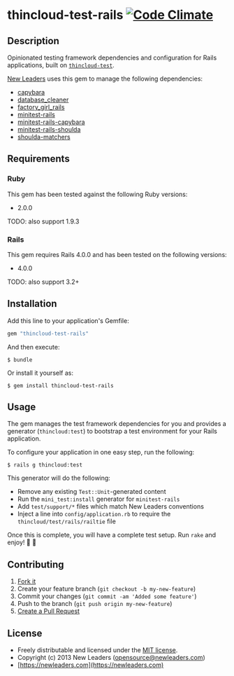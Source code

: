 # thincloud-test-rails [![Code Climate](https://codeclimate.com/badge.png)](https://codeclimate.com/github/newleaders/thincloud-test-rails)

## Description

Opinionated testing framework dependencies and configuration for Rails applications, built on [`thincloud-test`](http://newleaders.github.com/thincloud-test).

[New Leaders](https://newleaders.com) uses this gem to manage the following dependencies:

* [capybara](https://github.com/jnicklas/capybara)
* [database_cleaner](https://github.com/bmabey/database_cleaner)
* [factory_girl_rails](https://github.com/thoughtbot/factory_girl_rails)
* [minitest-rails](https://github.com/blowmage/minitest-rails)
* [minitest-rails-capybara](https://github.com/blowmage/minitest-rails-capybara)
* [minitest-rails-shoulda](https://github.com/bousquet/minitest-rails-shoulda)
* [shoulda-matchers](https://github.com/thoughtbot/shoulda-matchers)


## Requirements

### Ruby

This gem has been tested against the following Ruby versions:

* 2.0.0

TODO: also support 1.9.3

### Rails

This gem requires Rails 4.0.0 and has been tested on the following versions:

* 4.0.0

TODO: also support 3.2+


## Installation

Add this line to your application's Gemfile:

``` ruby
gem "thincloud-test-rails"
```

And then execute:

```
$ bundle
```

Or install it yourself as:

```
$ gem install thincloud-test-rails
```


## Usage

The gem manages the test framework dependencies for you and provides a generator (`thincloud:test`) to bootstrap a test environment for your Rails application.

To configure your application in one easy step, run the following:

```
$ rails g thincloud:test
```

This generator will do the following:

* Remove any existing `Test::Unit`-generated content
* Run the `mini_test:install` generator for `minitest-rails`
* Add `test/support/*` files which match New Leaders conventions
* Inject a line into `config/application.rb` to require the `thincloud/test/rails/railtie` file

Once this is complete, you will have a complete test setup. Run `rake` and enjoy! :tada: :balloon:


## Contributing

1. [Fork it](https://github.com/newleaders/thincloud-test-rails/fork_select)
2. Create your feature branch (`git checkout -b my-new-feature`)
3. Commit your changes (`git commit -am 'Added some feature'`)
4. Push to the branch (`git push origin my-new-feature`)
5. [Create a Pull Request](https://github.com/newleaders/thincloud-test-rails/pull/new)


## License

* Freely distributable and licensed under the [MIT license](http://newleaders.mit-license.org/2013/license.html).
* Copyright (c) 2013 New Leaders ([opensource@newleaders.com](opensource@newleaders.com))
* [https://newleaders.com](https://newleaders.com)
